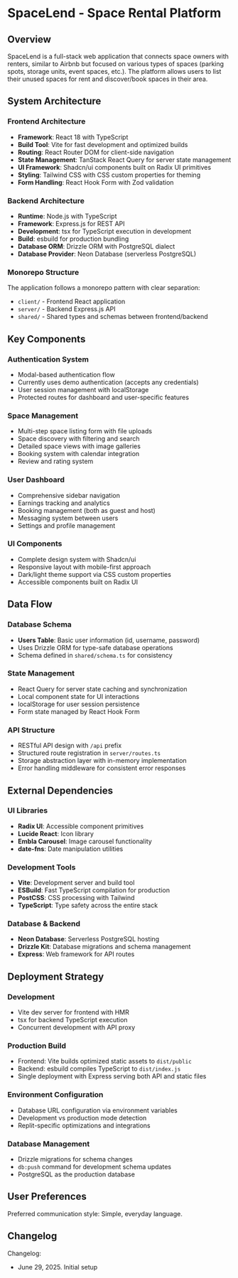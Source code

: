 # SpaceLend - Space Rental Platform

## Overview

SpaceLend is a full-stack web application that connects space owners with renters, similar to Airbnb but focused on various types of spaces (parking spots, storage units, event spaces, etc.). The platform allows users to list their unused spaces for rent and discover/book spaces in their area.

## System Architecture

### Frontend Architecture
- **Framework**: React 18 with TypeScript
- **Build Tool**: Vite for fast development and optimized builds
- **Routing**: React Router DOM for client-side navigation
- **State Management**: TanStack React Query for server state management
- **UI Framework**: Shadcn/ui components built on Radix UI primitives
- **Styling**: Tailwind CSS with CSS custom properties for theming
- **Form Handling**: React Hook Form with Zod validation

### Backend Architecture
- **Runtime**: Node.js with TypeScript
- **Framework**: Express.js for REST API
- **Development**: tsx for TypeScript execution in development
- **Build**: esbuild for production bundling
- **Database ORM**: Drizzle ORM with PostgreSQL dialect
- **Database Provider**: Neon Database (serverless PostgreSQL)

### Monorepo Structure
The application follows a monorepo pattern with clear separation:
- `client/` - Frontend React application
- `server/` - Backend Express.js API
- `shared/` - Shared types and schemas between frontend/backend

## Key Components

### Authentication System
- Modal-based authentication flow
- Currently uses demo authentication (accepts any credentials)
- User session management with localStorage
- Protected routes for dashboard and user-specific features

### Space Management
- Multi-step space listing form with file uploads
- Space discovery with filtering and search
- Detailed space views with image galleries
- Booking system with calendar integration
- Review and rating system

### User Dashboard
- Comprehensive sidebar navigation
- Earnings tracking and analytics
- Booking management (both as guest and host)
- Messaging system between users
- Settings and profile management

### UI Components
- Complete design system with Shadcn/ui
- Responsive layout with mobile-first approach
- Dark/light theme support via CSS custom properties
- Accessible components built on Radix UI

## Data Flow

### Database Schema
- **Users Table**: Basic user information (id, username, password)
- Uses Drizzle ORM for type-safe database operations
- Schema defined in `shared/schema.ts` for consistency

### State Management
- React Query for server state caching and synchronization
- Local component state for UI interactions
- localStorage for user session persistence
- Form state managed by React Hook Form

### API Structure
- RESTful API design with `/api` prefix
- Structured route registration in `server/routes.ts`
- Storage abstraction layer with in-memory implementation
- Error handling middleware for consistent error responses

## External Dependencies

### UI Libraries
- **Radix UI**: Accessible component primitives
- **Lucide React**: Icon library
- **Embla Carousel**: Image carousel functionality
- **date-fns**: Date manipulation utilities

### Development Tools
- **Vite**: Development server and build tool
- **ESBuild**: Fast TypeScript compilation for production
- **PostCSS**: CSS processing with Tailwind
- **TypeScript**: Type safety across the entire stack

### Database & Backend
- **Neon Database**: Serverless PostgreSQL hosting
- **Drizzle Kit**: Database migrations and schema management
- **Express**: Web framework for API routes

## Deployment Strategy

### Development
- Vite dev server for frontend with HMR
- tsx for backend TypeScript execution
- Concurrent development with API proxy

### Production Build
- Frontend: Vite builds optimized static assets to `dist/public`
- Backend: esbuild compiles TypeScript to `dist/index.js`
- Single deployment with Express serving both API and static files

### Environment Configuration
- Database URL configuration via environment variables
- Development vs production mode detection
- Replit-specific optimizations and integrations

### Database Management
- Drizzle migrations for schema changes
- `db:push` command for development schema updates
- PostgreSQL as the production database

## User Preferences

Preferred communication style: Simple, everyday language.

## Changelog

Changelog:
- June 29, 2025. Initial setup